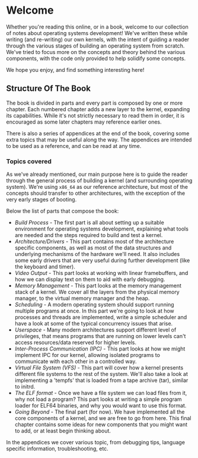 # Welcome

Whether you're reading this online, or in a book, welcome to our collection of notes about operating systems development! We've written these while writing (and re-writing) our own kernels, with the intent of guiding a reader through the various stages of building an operating system from scratch. We've tried to focus more on the concepts and theory behind the various components, with the code only provided to help solidify some concepts.

We hope you enjoy, and find something interesting here!

## Structure Of The Book

The book is divided in parts and every part is composed by one or more chapter. Each numbered chapter adds a new layer to the kernel, expanding its capabilities. While it's not strictly necessary to read them in order, it is encouraged as some later chapters may reference earlier ones.

There is also a series of appendices at the end of the book, covering some extra topics that may be useful along the way. The appendices are intended to be used as a reference, and can be read at any time. 

### Topics covered

As we've already mentioned, our main purpose here is to guide the reader through the general process of building a kernel (and surrounding operating system). We're using `x86_64` as our reference architecture, but most of the concepts should transfer to other architectures, with the exception of the very early stages of booting.

Below the list of parts that compose the book: 

* *Build Process* - The first part is all about setting up a suitable environment for operating systems development, explaining what tools are needed and the steps required to build and test a kernel.
* *Architecture/Drivers* - This part contains most of the architecture specific components, as well as most of the data structures and underlying mechanisms of the hardware we'll need. It also includes some early drivers that are very useful during further development (like the keyboard and timer).
* *Video Output* - This part looks at working with linear framebuffers, and how we can display text on them to aid with early debugging.
* *Memory Management* - This part looks at the memory management stack of a kernel. We cover all the layers from the physical memory manager, to the virtual memory manager and the heap.
* *Scheduling* - A modern operating system should support running multiple programs at once. In this part we're going to look at how processes and threads are implemented, write a simple scheduler and have a look at some of the typical concurrency issues that arise. 
* *Userspace* - Many modern architectures support different level of privileges, that means programs that are running on lower levels can't access resources/data reserved for higher levels.
* *Inter-Process Communication (IPC)* - This part looks at how we might implement IPC for our kernel, allowing isolated programs to communicate with each other in a controlled way. 
* *Virtual File System (VFS)* - This part will cover how a kernel presents different file systems to the rest of the system. We'll also take a look at implementing a 'tempfs' that is loaded from a tape archive (tar), similar to initrd. 
* *The ELF format* - Once we have a file system we can load files from it, why not load a program? This part looks at writing a simple program loader for ELF64 binaries, and why you would want to use this format.
* *Going Beyond* - The final part (for now). We have implemented all the core components of a kernel, and we are free to go from here. This final chapter contains some ideas for new components that you might want to add, or at least begin thinking about.

In the appendices we cover various topic, from debugging tips, language specific information, troubleshooting, etc.

